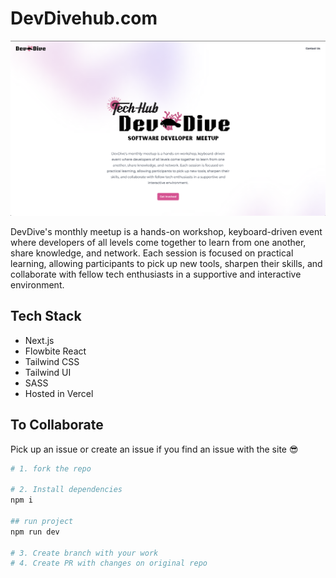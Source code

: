 # DevDivehub.com
![DevDive Logo](/public/screenshot.png)

DevDive's monthly meetup is a hands-on workshop, keyboard-driven event where developers of all levels come together to learn from one another, share knowledge, and network. Each session is focused on practical learning, allowing participants to pick up new tools, sharpen their skills, and collaborate with fellow tech enthusiasts in a supportive and interactive environment.

## Tech Stack
- Next.js
- Flowbite React
- Tailwind CSS
- Tailwind UI
- SASS
- Hosted in Vercel


## To Collaborate
Pick up an issue or create an issue if you find an issue with the site 😎

```bash
# 1. fork the repo

# 2. Install dependencies
npm i

## run project 
npm run dev 

# 3. Create branch with your work
# 4. Create PR with changes on original repo
```